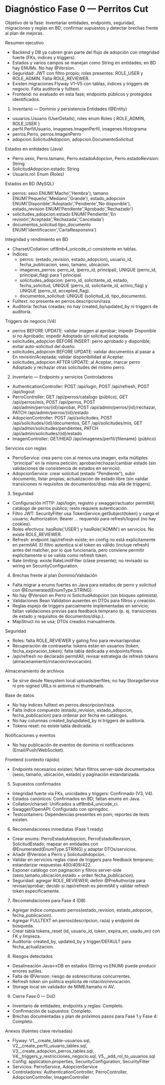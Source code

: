 # Diagnóstico Fase 0 — Perritos Cut

Objetivo de la fase: Inventariar entidades, endpoints, seguridad, migraciones y reglas en BD; confirmar supuestos y detectar brechas frente al plan de mejoras.

Resumen ejecutivo
- Backend y DB ya cubren gran parte del flujo de adopción con integridad fuerte (FKs, índices y triggers).
- Estados y varios campos se manejan como String en entidades; en BD hay ENUMs. No hay @Version.
- Seguridad: JWT con filtro propio; roles presentes: ROLE_USER y ROLE_ADMIN. Falta ROLE_REVIEWER.
- Existen migraciones Flyway V1–V5 con tablas, índices y triggers de negocio. Falta auditoría y fulltext.
- Frontend: no evaluado en esta fase; endpoints públicos y protegidos identificados.

1) Inventario — Dominio y persistencia
Entidades (@Entity)
- usuarios.Usuario (UserDetails), roles enum Roles { ROLE_ADMIN, ROLE_USER }
- perfil.PerfilUsuario, imagenes.ImagenPerfil, imagenes.Histograma
- perros.Perro, perros.ImagenPerro
- adopcion.SolicitudAdopcion, adopcion.DocumentoSolicitud

Estados en entidades (Java)
- Perro.sexo, Perro.tamano, Perro.estadoAdopcion, Perro.estadoRevision: String
- SolicitudAdopcion.estado: String
- Usuario.rol: Enum (Roles)

Estados en BD (MySQL)
- perros: sexo ENUM('Macho','Hembra'), tamano ENUM('Pequeño','Mediano','Grande'), estado_adopcion ENUM('Disponible','Adoptado','Pendiente','No disponible'), estado_revision ENUM('Pendiente','Aprobado','Rechazado')
- solicitudes_adopcion.estado ENUM('Pendiente','En revisión','Aceptada','Rechazada','Cancelada')
- documentos_solicitud.tipo_documento ENUM('Identificacion','CartaResponsiva')

Integridad y rendimiento en BD
- Charset/Collation: utf8mb4_unicode_ci consistente en tablas.
- Índices:
  - perros: (estado_revision, estado_adopcion), usuario_id, fecha_publicacion, sexo, tamano, ubicacion.
  - imagenes_perros: perro_id, (perro_id, principal), UNIQUE (perro_id, principal_flag) para 1 principal.
  - solicitudes_adopcion: perro_id, solicitante_id, estado, fecha_solicitud, UNIQUE (perro_id, solicitante_id, activo_flag) y UNIQUE (perro_id, accepted_flag).
  - documentos_solicitud: UNIQUE (solicitud_id, tipo_documento).
- Fulltext: no presente en perros.descripcion/raza.
- Auditoría: fechas creadas; no hay created_by/updated_by ni triggers de auditoría.

Triggers de negocio (V4)
- perros BEFORE UPDATE: validar imagen al aprobar; impedir Disponible si no Aprobado; impedir Adoptado sin solicitud aceptada.
- solicitudes_adopcion BEFORE INSERT: perro aprobado y disponible; evitar auto-solicitud del dueño.
- solicitudes_adopcion BEFORE UPDATE: validar documentos al pasar a En revisión/Aceptada; validar disponibilidad al Aceptar.
- solicitudes_adopcion AFTER UPDATE: al Aceptar, marcar perro Adoptado y rechazar otras solicitudes del mismo perro.

2) Inventario — Endpoints y servicios
Controladores
- AuthenticationController: POST /api/login, POST /api/refresh, POST /api/logout
- PerroController: GET /api/perros/catalogo (público), GET /api/perros/mis, POST /api/perros, POST /api/admin/perros/{id}/aprobar, POST /api/admin/perros/{id}/rechazar, PATCH /api/admin/perros/{id}/estado
- AdopcionController: POST /api/solicitudes, POST /api/solicitudes/{id}/documentos, GET /api/solicitudes/mis, GET /api/admin/solicitudes/pendientes, PATCH /api/admin/solicitudes/{id}/estado
- ImagenController: GET/HEAD /api/imagenes/perfil/{filename} (público)

Servicios con reglas
- PerroService: crea perro con al menos una imagen, evita múltiples “principal” en la misma petición; aprobar/rechazar/cambiar estado (sin validaciones de consistencia de estados en servicio).
- AdopcionService: crear solicitud (estado "Pendiente"), subir documento, listar propias; actualización de estado libre (sin validar transiciones ni requisitos de documentos/disp. más allá de triggers).

3) Seguridad
- Configuración HTTP: /api/login, registro y swagger/actuator permitAll; catálogo de perros público; resto requiere autenticación.
- Filtro JWT: SecurityFilter usa TokenService.getSubject(token) y carga el usuario; Authorization: Bearer ... requerido para refresh/logout (no hay cookies).
- Roles efectivos: hasRole('USER') y hasRole('ADMIN') en servicios. No existe ROLE_REVIEWER.
- Refresh: endpoint /api/refresh existe; en config no está explícitamente en permitAll. El filtro autentica si el token es válido (incluye refresh) antes del matcher, por lo que funcionaría, pero conviene permitir explícitamente si se valida como refresh token.
- Rate limiting: existe RateLimitFilter (clase presente); no revisado su wiring en SecurityConfiguration.

4) Brechas frente al plan
Dominio/Validación
- Falta migrar a enums fuertes en Java para estados de perro y solicitud con @Enumerated(EnumType.STRING).
- No hay @Version en Perro ni SolicitudAdopcion (sin bloqueo optimista).
- Validaciones Bean Validation ausentes en DTOs para filtros y creación.
- Reglas espejo de triggers parcialmente implementadas en servicio; faltan validaciones previas para feedback temprano (p. ej. transiciones de estado y requisitos de documentos/disp.).
- MapStruct no se usa; DTOs creados manualmente.

Seguridad
- Roles: falta ROLE_REVIEWER y gating fino para revisar/aprobar.
- Recuperación de contraseña: tokens están en usuarios (token, fecha_expiracion_token); falta tabla dedicada y endpoints/flows.
- /api/refresh no declarado permitAll; revisar estrategia de refresh tokens (almacenamiento/rotación/revocación).

Almacenamiento de archivos
- Se sirve desde filesystem local uploads/perfiles; no hay StorageService ni pre-signed URLs ni antivirus ni thumbnails.

Base de datos
- No hay índices fulltext en perros.descripcion/raza.
- Falta índice compuesto (estado_revision, estado_adopcion, fecha_publicacion) para ordenar por fecha en catálogos.
- No hay columnas created_by/updated_by ni triggers de auditoría.
- Tokens reset: no existe tabla dedicada.

Notificaciones y eventos
- No hay publicación de eventos de dominio ni notificaciones (Email/Push/WebSocket).

Frontend (contexto rápido)
- Endpoints necesarios existen; faltan filtros server-side documentados (sexo, tamaño, ubicación, estado) y paginación estandarizada.

5) Supuestos confirmados
- Integridad fuerte vía FKs, unicidades y triggers: Confirmado (V3, V4).
- Estados canónicos: Confirmados en BD; faltan enums en Java.
- Collation/charset: Unificados a utf8mb4_unicode_ci.
- Swagger/OpenAPI: Configurado con springdoc.
- Testcontainers: Dependencias presentes en pom; reportes de tests existen.

6) Recomendaciones inmediatas (Fase 1 ready)
- Crear enums: PerroEstadoAdopcion, PerroEstadoRevision, SolicitudEstado; mapear en entidades con @Enumerated(EnumType.STRING) y adaptar DTOs/servicios.
- Añadir @Version a Perro y SolicitudAdopcion.
- Validar en servicios reglas clave de triggers para feedback temprano; estandarizar respuestas 400/409/422.
- Exponer catálogo con paginación y filtros server-side (sexo,tamaño,ubicación,estado + orden fecha_publicacion).
- Seguridad: agregar ROLE_REVIEWER; definir @PreAuthorize para revisar/aprobar; decidir si /api/refresh es permitAll y validar refresh token específicamente.

7) Recomendaciones para Fase 4 (DB)
- Agregar índice compuesto perros(estado_revision, estado_adopcion, fecha_publicacion).
- Agregar FULLTEXT en perros(descripcion, raza) y endpoint de búsqueda.
- Crear tabla tokens_reset (id, usuario_id, token, expira_en, usado_en) con FK y limpieza.
- Auditoría: created_by, updated_by y trigger/DEFAULT para fecha_actualizacion.

8) Riesgos detectados
- Desalineación Java<->DB en estados (String vs ENUM) puede producir errores sutiles.
- Falta de @Version: riesgo de sobrescrituras concurrentes.
- Refresh token sin política explícita de rotación/revocación.
- Storage local sin validador de MIME/tamaño ni AV.

9) Cierre Fase 0 — DoD
- Inventario de entidades, endpoints y reglas: Completo.
- Confirmación de supuestos: Completo.
- Brechas documentadas y plan de próximos pasos para Fase 1 y Fase 4: Completo.

Anexos (fuentes clave revisadas)
- Flyway: V1__create_table-usuarios.sql, V2__create_perfil_usuario_tables.sql, V3__create_adopcion_perros_tables.sql, V4__triggers_y_restricciones_negocio.sql, V5__add_rol_to_usuarios.sql
- Config: application.properties, SecurityConfiguration, SecurityFilter
- Servicios: PerroService, AdopcionService
- Controladores: AuthenticationController, PerroController, AdopcionController, ImagenController

